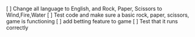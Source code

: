 [ ] Change all language to English, and Rock, Paper, Scissors to Wind,Fire,Water
[ ] Test code and make sure a basic rock, paper, scissors, game is functioning
[ ] add betting feature to game 
[ ] Test that it runs correctly
